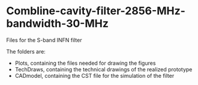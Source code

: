 # Combline-cavity-filter-2856-MHz-bandwidth-30-MHz
Files for the S-band INFN filter

The folders are:
- Plots, containing the files needed for drawing the figures
- TechDraws, containing the technical drawings of the realized prototype
- CADmodel, containing the CST file for the simulation of the filter
